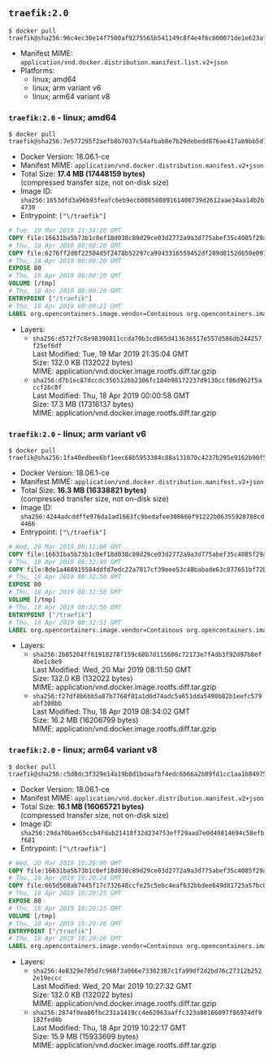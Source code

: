## `traefik:2.0`

```console
$ docker pull traefik@sha256:96c4ec30e14f7500af9275565b541149c8f4e4f6c600071de1e623af69776c82
```

-	Manifest MIME: `application/vnd.docker.distribution.manifest.list.v2+json`
-	Platforms:
	-	linux; amd64
	-	linux; arm variant v6
	-	linux; arm64 variant v8

### `traefik:2.0` - linux; amd64

```console
$ docker pull traefik@sha256:7e577295f2aefb8b7037c54afbab8e7b29debedd876ae417ab9bb5d704a937df
```

-	Docker Version: 18.06.1-ce
-	Manifest MIME: `application/vnd.docker.distribution.manifest.v2+json`
-	Total Size: **17.4 MB (17448159 bytes)**  
	(compressed transfer size, not on-disk size)
-	Image ID: `sha256:1653dfd3a96b93feafc6eb9ecb00858089161400739d2612aae34aa14b2b4730`
-	Entrypoint: `["\/traefik"]`

```dockerfile
# Tue, 19 Mar 2019 21:34:26 GMT
COPY file:16631ba5b73b1c0ef18d038c89d29ce03d2772a9a3d775abef35c4085f29a3bf in /etc/ssl/certs/ 
# Thu, 18 Apr 2019 00:00:20 GMT
COPY file:6276ff2d0f22504d5f2478b52297ca9943316559452df289d0152d650e097a4b in / 
# Thu, 18 Apr 2019 00:00:20 GMT
EXPOSE 80
# Thu, 18 Apr 2019 00:00:20 GMT
VOLUME [/tmp]
# Thu, 18 Apr 2019 00:00:20 GMT
ENTRYPOINT ["/traefik"]
# Thu, 18 Apr 2019 00:00:21 GMT
LABEL org.opencontainers.image.vendor=Containous org.opencontainers.image.url=https://traefik.io org.opencontainers.image.title=Traefik org.opencontainers.image.description=A modern reverse-proxy org.opencontainers.image.version=v2.0.0-alpha4 org.opencontainers.image.documentation=https://docs.traefik.io
```

-	Layers:
	-	`sha256:d572f7c8e98390811ccda70b3cd865d413636517e557d586db244257f25ef6df`  
		Last Modified: Tue, 19 Mar 2019 21:35:04 GMT  
		Size: 132.0 KB (132022 bytes)  
		MIME: application/vnd.docker.image.rootfs.diff.tar.gzip
	-	`sha256:d7b1ec87dccdc3565126b2306fc184b98172237d9130ccf06d962f5accf26c0f`  
		Last Modified: Thu, 18 Apr 2019 00:00:58 GMT  
		Size: 17.3 MB (17316137 bytes)  
		MIME: application/vnd.docker.image.rootfs.diff.tar.gzip

### `traefik:2.0` - linux; arm variant v6

```console
$ docker pull traefik@sha256:1fa40edbee6bf1eec68b5953384c88a131070c4237b295e9162b90f5e756eac0
```

-	Docker Version: 18.06.1-ce
-	Manifest MIME: `application/vnd.docker.distribution.manifest.v2+json`
-	Total Size: **16.3 MB (16338821 bytes)**  
	(compressed transfer size, not on-disk size)
-	Image ID: `sha256:4244adcddffe976da1ad1663fc9bedafee308666f91222b06355928788cd4466`
-	Entrypoint: `["\/traefik"]`

```dockerfile
# Wed, 20 Mar 2019 08:11:08 GMT
COPY file:16631ba5b73b1c0ef18d038c89d29ce03d2772a9a3d775abef35c4085f29a3bf in /etc/ssl/certs/ 
# Thu, 18 Apr 2019 08:32:49 GMT
COPY file:8de1a468915584ddfd7edc22a7817cf39eee53c48babade63c877651bf72b19d in / 
# Thu, 18 Apr 2019 08:32:50 GMT
EXPOSE 80
# Thu, 18 Apr 2019 08:32:50 GMT
VOLUME [/tmp]
# Thu, 18 Apr 2019 08:32:50 GMT
ENTRYPOINT ["/traefik"]
# Thu, 18 Apr 2019 08:32:51 GMT
LABEL org.opencontainers.image.vendor=Containous org.opencontainers.image.url=https://traefik.io org.opencontainers.image.title=Traefik org.opencontainers.image.description=A modern reverse-proxy org.opencontainers.image.version=v2.0.0-alpha4 org.opencontainers.image.documentation=https://docs.traefik.io
```

-	Layers:
	-	`sha256:2b85204ff61918278f159c68b7d115600c72173e7f4db3f92d97b8ef4be1c8e9`  
		Last Modified: Wed, 20 Mar 2019 08:11:50 GMT  
		Size: 132.0 KB (132022 bytes)  
		MIME: application/vnd.docker.image.rootfs.diff.tar.gzip
	-	`sha256:f27df8b6bb5a87b7768f01a1d6d74adc5a651dda5490b82b1eefc579abf308bb`  
		Last Modified: Thu, 18 Apr 2019 08:34:02 GMT  
		Size: 16.2 MB (16206799 bytes)  
		MIME: application/vnd.docker.image.rootfs.diff.tar.gzip

### `traefik:2.0` - linux; arm64 variant v8

```console
$ docker pull traefik@sha256:c5d8dc3f329e14a19b8d1bdaafbf4edc6b66a2b89fd1cc1aa1b849752f44e1dd
```

-	Docker Version: 18.06.1-ce
-	Manifest MIME: `application/vnd.docker.distribution.manifest.v2+json`
-	Total Size: **16.1 MB (16065721 bytes)**  
	(compressed transfer size, not on-disk size)
-	Image ID: `sha256:29da70bae65ccb4fdab21418f32d234753eff29aad7e0d49814694c58efbf681`
-	Entrypoint: `["\/traefik"]`

```dockerfile
# Wed, 20 Mar 2019 10:26:00 GMT
COPY file:16631ba5b73b1c0ef18d038c89d29ce03d2772a9a3d775abef35c4085f29a3bf in /etc/ssl/certs/ 
# Thu, 18 Apr 2019 10:20:24 GMT
COPY file:665d568ab7445f17c732648ccfe25c5ebc4eaf632bbdee649d81725a57bc884d in / 
# Thu, 18 Apr 2019 10:20:25 GMT
EXPOSE 80
# Thu, 18 Apr 2019 10:20:25 GMT
VOLUME [/tmp]
# Thu, 18 Apr 2019 10:20:26 GMT
ENTRYPOINT ["/traefik"]
# Thu, 18 Apr 2019 10:20:26 GMT
LABEL org.opencontainers.image.vendor=Containous org.opencontainers.image.url=https://traefik.io org.opencontainers.image.title=Traefik org.opencontainers.image.description=A modern reverse-proxy org.opencontainers.image.version=v2.0.0-alpha4 org.opencontainers.image.documentation=https://docs.traefik.io
```

-	Layers:
	-	`sha256:4e8329e705d7c968f3a066e73302387c1fa99df2d2bd76c27312b2522e19eccc`  
		Last Modified: Wed, 20 Mar 2019 10:27:32 GMT  
		Size: 132.0 KB (132022 bytes)  
		MIME: application/vnd.docker.image.rootfs.diff.tar.gzip
	-	`sha256:2874f0ea86fbc231a1419cc4e62063aaffc323a80166097f86974df9182fed4b`  
		Last Modified: Thu, 18 Apr 2019 10:22:17 GMT  
		Size: 15.9 MB (15933699 bytes)  
		MIME: application/vnd.docker.image.rootfs.diff.tar.gzip
